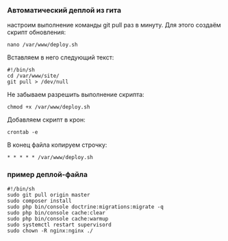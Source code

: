 ### Автоматический деплой из гита

настроим выполнение команды git pull раз в минуту. Для этого создаём скрипт обновления:
```
nano /var/www/deploy.sh
```
Вставляем в него следующий текст:
```
#!/bin/sh
cd /var/www/site/
git pull > /dev/null
```

Не забываем разрешить выполнение скрипта:
```
chmod +x /var/www/deploy.sh
```

Добавляем скрипт в крон:
```
crontab -e
```

В конец файла копируем строчку:
```
* * * * * /var/www/deploy.sh
```

### пример деплой-файла
```
#!/bin/sh
sudo git pull origin master
sudo composer install
sudo php bin/console doctrine:migrations:migrate -q
sudo php bin/console cache:clear
sudo php bin/console cache:warmup
sudo systemctl restart supervisord
sudo chown -R nginx:nginx ./
```
                               
